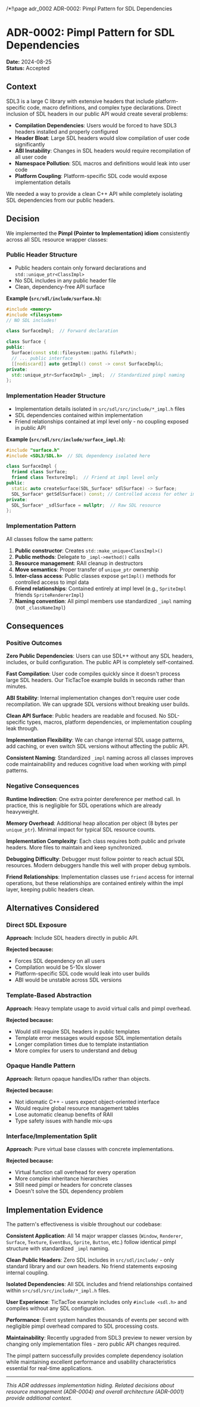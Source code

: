 /*!\page adr_0002 ADR-0002: Pimpl Pattern for SDL Dependencies

# ADR-0002: Pimpl Pattern for SDL Dependencies

**Date:** 2024-08-25  
**Status:** Accepted

## Context

SDL3 is a large C library with extensive headers that include platform-specific code, macro definitions, and complex type declarations. Direct inclusion of SDL headers in our public API would create several problems:

- **Compilation Dependencies**: Users would be forced to have SDL3 headers installed and properly configured
- **Header Bloat**: Large SDL headers would slow compilation of user code significantly  
- **ABI Instability**: Changes in SDL headers would require recompilation of all user code
- **Namespace Pollution**: SDL macros and definitions would leak into user code
- **Platform Coupling**: Platform-specific SDL code would expose implementation details

We needed a way to provide a clean C++ API while completely isolating SDL dependencies from our public headers.

## Decision

We implemented the **Pimpl (Pointer to Implementation) idiom** consistently across all SDL resource wrapper classes:

### Public Header Structure
- Public headers contain only forward declarations and `std::unique_ptr<ClassImpl>`
- No SDL includes in any public header file
- Clean, dependency-free API surface

**Example (`src/sdl/include/surface.h`):**
```cpp
#include <memory>
#include <filesystem>
// NO SDL includes!

class SurfaceImpl;  // Forward declaration

class Surface {
public:
  Surface(const std::filesystem::path& filePath);
  // ... public interface
  [[nodiscard]] auto getImpl() const -> const SurfaceImpl&;
private:
  std::unique_ptr<SurfaceImpl> _impl;  // Standardized pimpl naming
};
```

### Implementation Header Structure  
- Implementation details isolated in `src/sdl/src/include/*_impl.h` files
- SDL dependencies contained within implementation
- Friend relationships contained at impl level only - no coupling exposed in public API

**Example (`src/sdl/src/include/surface_impl.h`):**
```cpp
#include "surface.h"
#include <SDL3/SDL.h>  // SDL dependency isolated here

class SurfaceImpl {
  friend class Surface;
  friend class TextureImpl;  // Friend at impl level only
public:
  static auto createSurface(SDL_Surface* sdlSurface) -> Surface;
  SDL_Surface* getSdlSurface() const; // Controlled access for other impls
private:
  SDL_Surface* _sdlSurface = nullptr;  // Raw SDL resource
};
```

### Implementation Pattern
All classes follow the same pattern:
1. **Public constructor**: Creates `std::make_unique<ClassImpl>()`
2. **Public methods**: Delegate to `_impl->method()` calls
3. **Resource management**: RAII cleanup in destructors
4. **Move semantics**: Proper transfer of `unique_ptr` ownership
5. **Inter-class access**: Public classes expose `getImpl()` methods for controlled access to impl data
6. **Friend relationships**: Contained entirely at impl level (e.g., `SpriteImpl` friends `SpriteRendererImpl`)
7. **Naming convention**: All pimpl members use standardized `_impl` naming (not `_classNameImpl`)

## Consequences

### Positive Outcomes

**Zero Public Dependencies**: Users can use SDL++ without any SDL headers, includes, or build configuration. The public API is completely self-contained.

**Fast Compilation**: User code compiles quickly since it doesn't process large SDL headers. Our TicTacToe example builds in seconds rather than minutes.

**ABI Stability**: Internal implementation changes don't require user code recompilation. We can upgrade SDL versions without breaking user builds.

**Clean API Surface**: Public headers are readable and focused. No SDL-specific types, macros, platform dependencies, or implementation coupling leak through.

**Implementation Flexibility**: We can change internal SDL usage patterns, add caching, or even switch SDL versions without affecting the public API.

**Consistent Naming**: Standardized `_impl` naming across all classes improves code maintainability and reduces cognitive load when working with pimpl patterns.

### Negative Consequences

**Runtime Indirection**: One extra pointer dereference per method call. In practice, this is negligible for SDL operations which are already heavyweight.

**Memory Overhead**: Additional heap allocation per object (8 bytes per `unique_ptr`). Minimal impact for typical SDL resource counts.

**Implementation Complexity**: Each class requires both public and private headers. More files to maintain and keep synchronized.

**Debugging Difficulty**: Debugger must follow pointer to reach actual SDL resources. Modern debuggers handle this well with proper debug symbols.

**Friend Relationships**: Implementation classes use `friend` access for internal operations, but these relationships are contained entirely within the impl layer, keeping public headers clean.

## Alternatives Considered

### Direct SDL Exposure
**Approach**: Include SDL headers directly in public API.

**Rejected because:**
- Forces SDL dependency on all users
- Compilation would be 5-10x slower
- Platform-specific SDL code would leak into user builds
- ABI would be unstable across SDL versions

### Template-Based Abstraction
**Approach**: Heavy template usage to avoid virtual calls and pimpl overhead.

**Rejected because:**
- Would still require SDL headers in public templates
- Template error messages would expose SDL implementation details
- Longer compilation times due to template instantiation
- More complex for users to understand and debug

### Opaque Handle Pattern  
**Approach**: Return opaque handles/IDs rather than objects.

**Rejected because:**
- Not idiomatic C++ - users expect object-oriented interface
- Would require global resource management tables
- Lose automatic cleanup benefits of RAII
- Type safety issues with handle mix-ups

### Interface/Implementation Split
**Approach**: Pure virtual base classes with concrete implementations.

**Rejected because:**
- Virtual function call overhead for every operation
- More complex inheritance hierarchies
- Still need pimpl or headers for concrete classes
- Doesn't solve the SDL dependency problem

## Implementation Evidence

The pattern's effectiveness is visible throughout our codebase:

**Consistent Application**: All 14 major wrapper classes (`Window`, `Renderer`, `Surface`, `Texture`, `EventBus`, `Sprite`, `Button`, etc.) follow identical pimpl structure with standardized `_impl` naming.

**Clean Public Headers**: Zero SDL includes in `src/sdl/include/` - only standard library and our own headers. No friend statements exposing internal coupling.

**Isolated Dependencies**: All SDL includes and friend relationships contained within `src/sdl/src/include/*_impl.h` files.

**User Experience**: TicTacToe example includes only `#include <sdl.h>` and compiles without any SDL configuration.

**Performance**: Event system handles thousands of events per second with negligible pimpl overhead compared to SDL processing costs.

**Maintainability**: Recently upgraded from SDL3 preview to newer version by changing only implementation files - zero public API changes required.

The pimpl pattern successfully provides complete dependency isolation while maintaining excellent performance and usability characteristics essential for real-time applications.

---

*This ADR addresses implementation hiding. Related decisions about resource management (ADR-0004) and overall architecture (ADR-0001) provide additional context.*
